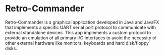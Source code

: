 # Retro-Commander
Retro-Commander is a graphical application developed in Java and JavaFX that implements a specific UART serial port protocol to communicate with external standalone devices. 
This app implements a custom protocol to provide an emulation of all primary I/O interfaces to avoid the necessity of other external hardware like monitors,
keyboards and hard disk/floppy disks.


